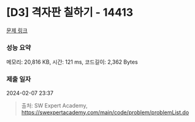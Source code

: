 # [D3] 격자판 칠하기 - 14413 

[문제 링크](https://swexpertacademy.com/main/code/problem/problemDetail.do?contestProbId=AYEXgKnKKg0DFARx) 

### 성능 요약

메모리: 20,816 KB, 시간: 121 ms, 코드길이: 2,362 Bytes

### 제출 일자

2024-02-07 23:37



> 출처: SW Expert Academy, https://swexpertacademy.com/main/code/problem/problemList.do